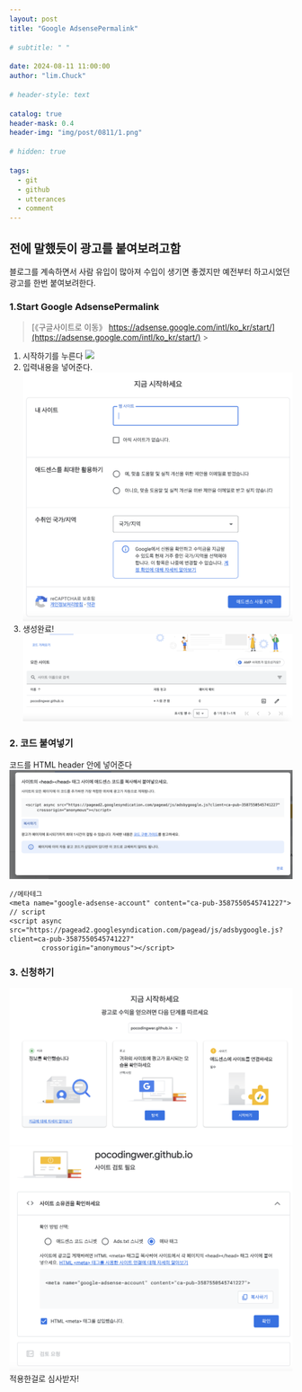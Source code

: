 ```yaml
---
layout: post
title: "Google AdsensePermalink"

# subtitle: " "

date: 2024-08-11 11:00:00
author: "lim.Chuck"

# header-style: text

catalog: true
header-mask: 0.4
header-img: "img/post/0811/1.png"

# hidden: true

tags:
  - git
  - github
  - utterances
  - comment
---
```


## 전에 말했듯이 광고를 붙여보려고함

블로그를 계속하면서 사람 유입이 많아져 수입이 생기면 좋겠지만 예전부터 하고시었던 광고를 한번 붙여보려한다.

### 1.Start Google AdsensePermalink

> [《구글사이트로 이동》 https://adsense.google.com/intl/ko_kr/start/](https://adsense.google.com/intl/ko_kr/start/) >

1. 시작하기를 누른다
   ![](/img/post/0811/1.png)
2. 입력내용을 넣어준다.
   ![](/img/post/0811/2.png)
3. 생성완료!
   ![](/img/post/0811/3.png)

### 2. 코드 붙여넣기

코드를 HTML header 안에 넣어준다
![](/img/post/0811/4.png)

```hmlt
//메타테그
<meta name="google-adsense-account" content="ca-pub-3587550545741227">
// script
<script async src="https://pagead2.googlesyndication.com/pagead/js/adsbygoogle.js?client=ca-pub-3587550545741227"
        crossorigin="anonymous"></script>
```

### 3. 신청하기

![](/img/post/0811/5.png)
![](/img/post/0811/6.png)
적용한걸로 심사받자!
